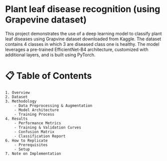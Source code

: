 # **Plant leaf disease recognition (using Grapevine dataset)**
This project demonstrates the use of a deep learning model to classify plant leaf diseases using Grapvine dataset downloaded from Kaggle. The dataset contains 4 classes in which 3 are diseased class one is healthy. The model leverages a pre-trained EfficientNet-B4 architecture, customized with additional layers, and is built using PyTorch.

# **📋 Table of Contents**
    1. Overview
    2. Dataset
    3. Methodology
        - Data Preprocessing & Augmentation
        - Model Architecture
        - Training Process
    4. Results
        - Performance Metrics
        - Training & Validation Curves
        - Confusion Matrix
        - Classification Report
    6. How to Replicate
        - Prerequisites
        - Setup
    7. Note on Implementation